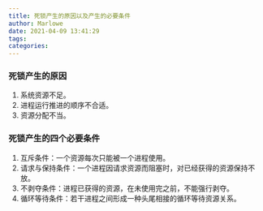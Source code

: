 ```yaml
---
title: 死锁产生的原因以及产生的必要条件
author: Marlowe
date: 2021-04-09 13:41:29
tags:
categories:
---
```


<!--more-->

### 死锁产生的原因

1. 系统资源不足。
2. 进程运行推进的顺序不合适。
3. 资源分配不当。

### 死锁产生的四个必要条件

1. 互斥条件：一个资源每次只能被一个进程使用。
2. 请求与保持条件：一个进程因请求资源而阻塞时，对已经获得的资源保持不放。
3. 不剥夺条件：进程已获得的资源，在未使用完之前，不能强行剥夺。
4. 循环等待条件：若干进程之间形成一种头尾相接的循环等待资源关系。